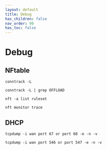 ```yaml
---
layout: default 
title: Debug
has_children: false
nav_order: 90
has_toc: false
---
```


# Debug

## NFtable

```
conntrack -L

conntrack -L | grep OFFLOAD

nft -a list ruleset

nft monitor trace
```

## DHCP

```
tcpdump -i wan port 67 or port 68 -e -n -v
 
tcpdump -i wan port 546 or port 547 -e -n -v
```